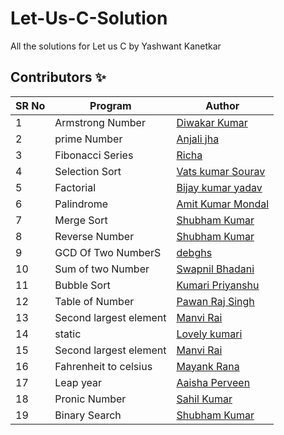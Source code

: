 # Let-Us-C-Solution

All the solutions for Let us C by Yashwant Kanetkar

## Contributors ✨

SR No   | Program | Author  
--- | --- | ---
1 | Armstrong Number | [Diwakar Kumar](https://github.com/diwakar1593)
2 | prime Number | [Anjali jha](https://github.com/Anjalijha12345)
3 | Fibonacci Series | [Richa](https://github.com/Richachoudhary853)
4 | Selection Sort   |[Vats kumar Sourav](https://github.com/Vatss9)
5 | Factorial | [Bijay kumar yadav](https://github.com/bijaykumarshiv)
6 | Palindrome | [Amit Kumar Mondal](https://github.com/Amit5620)
7 | Merge Sort | [Shubham Kumar](https://github.com/Shubham1450)
8 | Reverse Number | [Shubham Kumar](https://github.com/Shubham1450)
9 | GCD Of Two NumberS | [debghs](https://github.com/debghs)
10 | Sum of two Number | [Swapnil Bhadani](https://github.com/swapnilb102)
11 | Bubble Sort   | [Kumari Priyanshu](https://github.com/KumariPriyanshu15)
12 | Table of Number | [Pawan Raj Singh](https://github.com/pawanrajsingh2088)
13 | Second largest element | [Manvi Rai](https://github.com/manvi-rai)
14 | static   | [Lovely kumari](https://github.com/Lovely1506)
15 | Second largest element | [Manvi Rai](https://github.com/manvi-rai)
16 | Fahrenheit to celsius  | [Mayank Rana](https://github.com/mayankrana2000)
17 | Leap year  | [Aaisha Perveen](https://github.com/aaisha26)
18 | Pronic Number | [Sahil Kumar](https://github.com/SahilKumarIN)
19 | Binary Search | [Shubham Kumar](https://github.com/singhshubham23)

